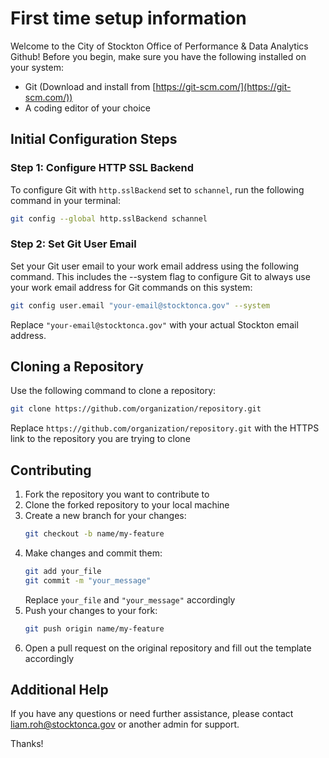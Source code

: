 # First time setup information

Welcome to the City of Stockton Office of Performance & Data Analytics Github! Before you begin, make sure you have the following installed on your system:

- Git (Download and install from [https://git-scm.com/](https://git-scm.com/))
- A coding editor of your choice

## Initial Configuration Steps

### Step 1: Configure HTTP SSL Backend

To configure Git with `http.sslBackend` set to `schannel`, run the following command in your terminal:

```bash
git config --global http.sslBackend schannel
```

### Step 2: Set Git User Email

Set your Git user email to your work email address using the following command. This includes the --system flag to configure Git to always use your work email address for Git commands on this system:

```bash
git config user.email "your-email@stocktonca.gov" --system
```

Replace `"your-email@stocktonca.gov"` with your actual Stockton email address.

## Cloning a Repository

Use the following command to clone a repository:
```bash
git clone https://github.com/organization/repository.git
```
Replace `https://github.com/organization/repository.git` with the HTTPS link to the repository you are trying to clone

## Contributing

1. Fork the repository you want to contribute to
2. Clone the forked repository to your local machine
3. Create a new branch for your changes:
   ```bash
   git checkout -b name/my-feature
   ```
4. Make changes and commit them:
   ```bash
   git add your_file
   git commit -m "your_message"
   ```
   Replace `your_file` and `"your_message"` accordingly
5. Push your changes to your fork:
   ```bash
   git push origin name/my-feature
   ```
6. Open a pull request on the original repository and fill out the template accordingly

## Additional Help

If you have any questions or need further assistance, please contact <liam.roh@stocktonca.gov> or another admin for support.

Thanks!
